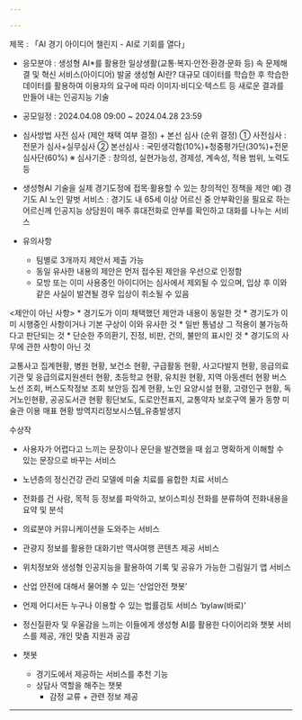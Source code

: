 ```yaml
---

---
```

제목 : 「AI 경기 아이디어 챌린지 - AI로 기회를 열다」

* 응모분야
: 생성형 AI*를 활용한 일상생활(교통·복지·안전·환경·문화 등) 속 문제해결 및 혁신 서비스(아이디어) 발굴
생성형 AI란? 대규모 데이터를 학습한 후 학습한 데이터를 활용하여 이용자의 요구에 따라 이미지·비디오·텍스트 등 새로운 결과를 만들어 내는 인공지능 기술

* 공모일정 : 2024.04.08 09:00 ~ 2024.04.28 23:59

* 심사방법
사전 심사 (제안 채택 여부 결정) + 본선 심사 (순위 결정)
① 사전심사 : 전문가 심사+실무심사
② 본선심사 : 국민생각함(10%)+청중평가단(30%)+전문심사단(60%)
※ 심사기준 : 창의성, 실현가능성, 경제성, 계속성, 적용 범위, 노력도 등

* 생성형AI 기술을 실제 경기도정에 접목·활용할 수 있는 창의적인 정책을 제안
  예) 경기도 AI 노인 말벗 서비스 : 경기도 내 65세 이상 어르신 중 안부확인을 필요로 하는 어르신께 인공지능 상담원이 매주 휴대전화로 안부를 확인하고 대화를 나누는 서비스

* 유의사항
    * 팀별로 3개까지 제안서 제출 가능
    * 동일 유사한 내용의 제안은 먼저 접수된 제안을 우선으로 인정함
    * 모방 또는 이미 사용중인 아이디어는 심사에서 제외될 수 있으며, 입상 후 이와 같은 사실이 발견될 경우 입상이 취소될 수 있음

<제안이 아닌 사항>
    * 경기도가 이미 채택했던 제안과 내용이 동일한 것
    * 경기도가 이미 시행중인 사항이거나 기본 구상이 이와 유사한 것
    * 일반 통념상 그 적용이 불가능하다고 판단되는 것
    * 단순한 주의환기, 진정, 비판, 건의, 불만의 표시인 것
    * 경기도의 사무에 관한 사항이 아닌 것


교통사고 집계현황, 병원 현황, 보건소 현황, 구급활동 현황, 사고다발지 현황, 응급의료기관 및 응급의료지원센터 현황, 
초등학교 현황, 유치원 현황, 지역 아동센터 현황
버스노선 조회, 버스도착정보 조회
보안등 집계 현황, 
노인 요양시설 현황, 고령인구 현황, 독거노인현황, 
공공도서관 현황
횡단보도, 도로안전표지, 교통약자 보호구역
물가 동향
미술관 이용 매표 현황
방역지리정보시스템_유충발생지

수상작
* 사용자가 어렵다고 느끼는 문장이나 문단을 발견했을 때 쉽고 명확하게 이해할 수 있는 문장으로 바꾸는 서비스
* 노년층의 정신건강 관리 모델에 미술 치료를 융합한 치료 서비스
* 전화를 건 사람, 목적 등 정보를 파악하고, 보이스피싱 전화를 분류하여 전화내용을 요약 및 분석
* 의료분야 커뮤니케이션을 도와주는 서비스
* 관광지 정보를 활용한 대화기반 역사여행 콘텐츠 제공 서비스
* 위치정보와 생성형 인공지능을 활용하여 기록 및 공유가 가능한 그림일기 앱 서비스
* 산업 안전에 대해서 물어볼 수 있는 ‘산업안전 챗봇’
* 언제 어디서든 누구나 이용할 수 있는 법률검토 서비스 ‘bylaw(바로)’
* 정신질환자 및 우울감을 느끼는 이들에게 생성형 AI를 활용한 다이어리와 챗봇 서비스를 제공, 개인 맞춤 지원과 공감

* 챗봇
  * 경기도에서 제공하는 서비스를 추천 기능
  * 상담사 역할을 해주는 챗봇
    * 감정 교류 + 관련 정보 제공

---